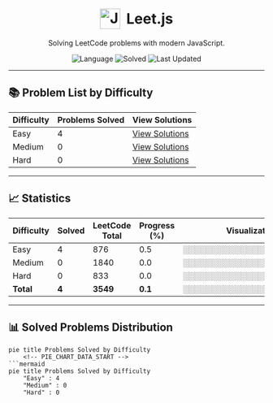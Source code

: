 <div align="center">

<h1 style="display: flex; align-items: center; justify-content: center; gap: 12px;">
  <img src="https://upload.wikimedia.org/wikipedia/commons/6/6a/JavaScript-logo.png" alt="JavaScript" width="40" height="40"/>
  <span>Leet.js</span>
</h1>

Solving LeetCode problems with modern JavaScript.

![Language](https://img.shields.io/badge/Language-JavaScript-yellow?logo=javascript)
![Solved](https://img.shields.io/badge/Solved-4-blue?logo=leetcode)
![Last Updated](https://img.shields.io/badge/Last__Update-2025__05__14-brightgreen?style=flat-square)

</div>

<link rel="stylesheet" href="https://www.nerdfonts.com/assets/css/webfont.css">

<link rel="stylesheet" href="https://www.nerdfonts.com/assets/css/webfont.css">

<link rel="stylesheet" href="https://www.nerdfonts.com/assets/css/webfont.css">

<link rel="stylesheet" href="https://www.nerdfonts.com/assets/css/webfont.css">

---

## 📚 Problem List by Difficulty

| Difficulty | Problems Solved | View Solutions |
|------------|-----------------|----------------|
| Easy       | <!-- EASY_TOTAL_BADGE -->4<!-- /EASY_TOTAL_BADGE -->    | [View Solutions](./difficulties/easy.md) |
| Medium     | <!-- MEDIUM_TOTAL_BADGE -->0<!-- /MEDIUM_TOTAL_BADGE -->  | [View Solutions](./difficulties/medium.md) |
| Hard       | <!-- HARD_TOTAL_BADGE -->0<!-- /HARD_TOTAL_BADGE -->    | [View Solutions](./difficulties/hard.md) |

---

## 📈 Statistics

| Difficulty | Solved                          | LeetCode Total | Progress (%)                        | Visualization                     |
|------------|---------------------------------|----------------|-------------------------------------|-----------------------------------|
| Easy       | <!-- EASY_SOLVED_COUNT -->4<!-- /EASY_SOLVED_COUNT -->   | 876            | <!-- EASY_PROGRESS_PERCENT -->0.5<!-- /EASY_PROGRESS_PERCENT -->         | <!-- EASY_PROGRESS_BAR -->░░░░░░░░░░░░░░░░░░░░░░░░<!-- /EASY_PROGRESS_BAR --> |
| Medium     | <!-- MEDIUM_SOLVED_COUNT -->0<!-- /MEDIUM_SOLVED_COUNT --> | 1840           | <!-- MEDIUM_PROGRESS_PERCENT -->0.0<!-- /MEDIUM_PROGRESS_PERCENT -->     | <!-- MEDIUM_PROGRESS_BAR -->░░░░░░░░░░░░░░░░░░░░░░░░<!-- /MEDIUM_PROGRESS_BAR --> |
| Hard       | <!-- HARD_SOLVED_COUNT -->0<!-- /HARD_SOLVED_COUNT -->   | 833            | <!-- HARD_PROGRESS_PERCENT -->0.0<!-- /HARD_PROGRESS_PERCENT -->         | <!-- HARD_PROGRESS_BAR -->░░░░░░░░░░░░░░░░░░░░░░░░<!-- /HARD_PROGRESS_BAR --> |
| **Total**  | <!-- TOTAL_SOLVED_COUNT -->**4**<!-- /TOTAL_SOLVED_COUNT --> | **3549**       | <!-- TOTAL_PROGRESS_PERCENT -->**0.1**<!-- /TOTAL_PROGRESS_PERCENT -->     | <!-- TOTAL_PROGRESS_BAR -->**░░░░░░░░░░░░░░░░░░░░░░░░**<!-- /TOTAL_PROGRESS_BAR --> |

---

## 📊 Solved Problems Distribution

```mermaid
pie title Problems Solved by Difficulty
    <!-- PIE_CHART_DATA_START -->
```mermaid
pie title Problems Solved by Difficulty
    "Easy" : 4
    "Medium" : 0
    "Hard" : 0
```
<!-- PIE_CHART_DATA_END -->
